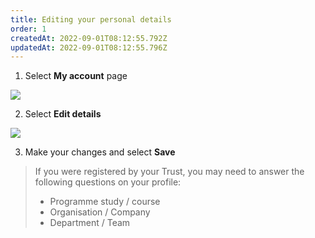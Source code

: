 ```yaml
---
title: Editing your personal details
order: 1
createdAt: 2022-09-01T08:12:55.792Z
updatedAt: 2022-09-01T08:12:55.796Z
---
```

1. Select **My account** page

![](/img/editing-profile_1.png)

2. Select **Edit details**

![](/img/editing-profile_2.png)

3. Make your changes and select **Save**

> If you were registered by your Trust, you may need to answer the following questions on your profile:
>
> * Programme study / course
> * Organisation / Company
> * Department / Team